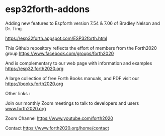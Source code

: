# esp32forth-addons

Adding new features to Espforth version 7.54 & 7.06 of  Bradley Nelson and Dr. Ting

https://esp32forth.appspot.com/ESP32forth.html

This Github repository reflects the effort of  members from the Forth2020 group
https://www.facebook.com/groups/forth2020

And is complementary to our  web page  with  information  and examples  https://esp32.forth2020.org


A large collection of free Forth Books manuals, and PDF  visit our  https://books.forth2020.org 

Other links :

Join our monthly Zoom meetings to talk to developers and users   www.forth2020.org 

Zoom Channel  https://www.youtube.com/forth2020

Contact  https://www.forth2020.org/home/contact
